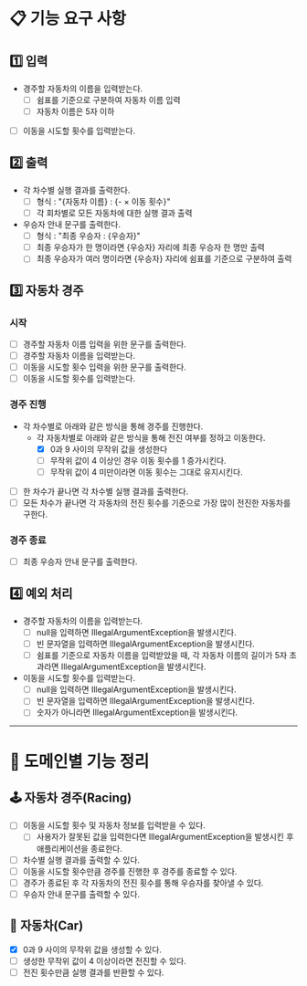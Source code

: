 # 📋 기능 요구 사항
## 1️⃣ 입력
- 경주할 자동차의 이름을 입력받는다.
    - [ ] 쉼표를 기준으로 구분하여 자동차 이름 입력
    - [ ] 자동차 이름은 5자 이하
- [ ] 이동을 시도할 횟수를 입력받는다.

## 2️⃣ 출력
- 각 차수별 실행 결과를 출력한다.
    - [ ] 형식 : "{자동차 이름} : {- $\times$ 이동 횟수}"
    - [ ] 각 회차별로 모든 자동차에 대한 실행 결과 출력
- 우승자 안내 문구를 출력한다.
    - [ ] 형식 : "최종 우승자 : {우승자}"
    - [ ] 최종 우승자가 한 명이라면 {우승자} 자리에 최종 우승자 한 명만 출력
    - [ ] 최종 우승자가 여러 명이라면 {우승자} 자리에 쉼표를 기준으로 구분하여 출력

## 3️⃣ 자동차 경주
### 시작
- [ ] 경주할 자동차 이름 입력을 위한 문구를 출력한다.
- [ ] 경주할 자동차 이름을 입력받는다.
- [ ] 이동을 시도할 횟수 입력을 위한 문구를 출력한다.
- [ ] 이동을 시도할 횟수를 입력받는다.

### 경주 진행
- 각 차수별로 아래와 같은 방식을 통해 경주를 진행한다.
    - 각 자동차별로 아래와 같은 방식을 통해 전진 여부를 정하고 이동한다.
        - [X] 0과 9 사이의 무작위 값을 생성한다
        - [ ] 무작위 값이 4 이상인 경우 이동 횟수를 1 증가시킨다.
        - [ ] 무작위 값이 4 미만이라면 이동 횟수는 그대로 유지시킨다.
- [ ] 한 차수가 끝나면 각 차수별 실행 결과를 출력한다.
- [ ] 모든 차수가 끝나면 각 자동차의 전진 횟수를 기준으로 가장 많이 전진한 자동차를 구한다.

### 경주 종료
- [ ] 최종 우승자 안내 문구를 출력한다.

## 4️⃣ 예외 처리
- 경주할 자동차의 이름을 입력받는다.
    - [ ] null을 입력하면 IllegalArgumentException을 발생시킨다.
    - [ ] 빈 문자열을 입력하면 IllegalArgumentException을 발생시킨다.
    - [ ] 쉼표를 기준으로 자동차 이름을 입력받았을 때, 각 자동차 이름의 길이가 5자 초과라면 IllegalArgumentException을 발생시킨다.
- 이동을 시도할 횟수를 입력받는다.
    - [ ] null을 입력하면 IllegalArgumentException을 발생시킨다.
    - [ ] 빈 문자열을 입력하면 IllegalArgumentException을 발생시킨다.
    - [ ] 숫자가 아니라면 IllegalArgumentException을 발생시킨다.

---

# 📂 도메인별 기능 정리

## 🕹️ 자동차 경주(Racing)
- [ ] 이동을 시도할 횟수 및 자동차 정보를 입력받을 수 있다.
    - [ ] 사용자가 잘못된 값을 입력한다면 IllegalArgumentException을 발생시킨 후 애플리케이션을 종료한다.
- [ ] 차수별 실행 결과를 출력할 수 있다.
- [ ] 이동을 시도할 횟수만큼 경주를 진행한 후 경주를 종료할 수 있다.
- [ ] 경주가 종료된 후 각 자동차의 전진 횟수를 통해 우승자를 찾아낼 수 있다.
- [ ] 우승자 안내 문구를 출력할 수 있다.

## 🚗 자동차(Car)
- [X] 0과 9 사이의 무작위 값을 생성할 수 있다.
- [ ] 생성한 무작위 값이 4 이상이라면 전진할 수 있다.
- [ ] 전진 횟수만큼 실행 결과를 반환할 수 있다.